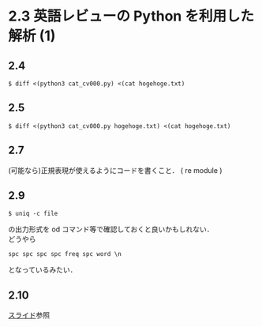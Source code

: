 # 2.3 英語レビューの Python を利用した解析 (1)

## 2.4
```sample code
$ diff <(python3 cat_cv000.py) <(cat hogehoge.txt)
```

## 2.5
```
$ diff <(python3 cat_cv000.py hogehoge.txt) <(cat hogehoge.txt)
```

## 2.7
(可能なら)正規表現が使えるようにコードを書くこと． ( re module )
## 2.9
```
$ uniq -c file
```
の出力形式を od コマンド等で確認しておくと良いかもしれない．  
どうやら
```
spc spc spc spc freq spc word \n
```
となっているみたい．

## 2.10
[スライド](https://docs.google.com/presentation/d/1-UpuAV0LvWwQw5JETuEvT7cwSeMM01nIOChSAqGo64I/edit?usp=sharing)参照